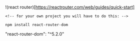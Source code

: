 !(react router)[https://reactrouter.com/web/guides/quick-start]

```
<!-- for your own project you will have to do this: -->

npm install react-router-dom

```

"react-router-dom": "^5.2.0"
